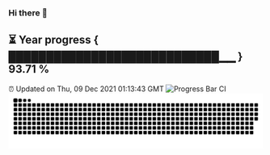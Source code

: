 ### Hi there 👋
⏳ Year progress { ████████████████████████████▁▁ } 93.71 %
---
⏰ Updated on Thu, 09 Dec 2021 01:13:43 GMT
![Progress Bar CI](https://github.com/liununu/liununu/workflows/Progress%20Bar%20CI/badge.svg)
![](https://raw.githubusercontent.com/coder-Zzx/coder-Zzx/main/assets/github-contribution-grid-snake.svg)
